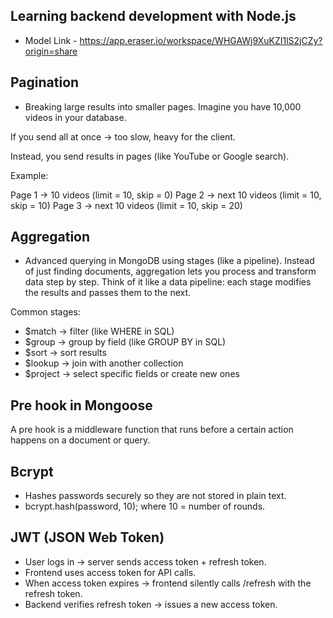 ## Learning backend development with Node.js
- Model Link - https://app.eraser.io/workspace/WHGAWj9XuKZI1lS2jCZy?origin=share

## Pagination
- Breaking large results into smaller pages.
Imagine you have 10,000 videos in your database.

If you send all at once → too slow, heavy for the client.

Instead, you send results in pages (like YouTube or Google search).

Example:

Page 1 → 10 videos (limit = 10, skip = 0)
Page 2 → next 10 videos (limit = 10, skip = 10)
Page 3 → next 10 videos (limit = 10, skip = 20)

## Aggregation
- Advanced querying in MongoDB using stages (like a pipeline).
Instead of just finding documents, aggregation lets you process and transform data step by step.
Think of it like a data pipeline: each stage modifies the results and passes them to the next.

Common stages:

- $match → filter (like WHERE in SQL)
- $group → group by field (like GROUP BY in SQL)
- $sort → sort results
- $lookup → join with another collection
- $project → select specific fields or create new ones

## Pre hook in Mongoose
A pre hook is a middleware function that runs before a certain action happens on a document or query.

## Bcrypt
- Hashes passwords securely so they are not stored in plain text.
- bcrypt.hash(password, 10);  where 10 = number of rounds.


## JWT (JSON Web Token)
- User logs in → server sends access token + refresh token.
- Frontend uses access token for API calls.
- When access token expires → frontend silently calls /refresh with the refresh token.
- Backend verifies refresh token → issues a new access token.